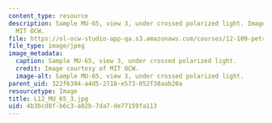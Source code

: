 ```yaml
---
content_type: resource
description: Sample MU-65, view 3, under crossed polarized light. Image courtesy of
  MIT OCW.
file: https://ol-ocw-studio-app-qa.s3.amazonaws.com/courses/12-109-petrology-fall-2005/4b3bcd8fb6c3a02b7da7de77159fa113_L12_MU_65_3.jpg
file_type: image/jpeg
image_metadata:
  caption: Sample MU-65, view 3, under crossed polarized light.
  credit: Image courtesy of MIT OCW.
  image-alt: Sample MU-65, view 3, under crossed polarized light.
parent_uid: 322f6394-a4d5-2718-e573-052f38aab20a
resourcetype: Image
title: L12_MU_65_3.jpg
uid: 4b3bcd8f-b6c3-a02b-7da7-de77159fa113
---
```


